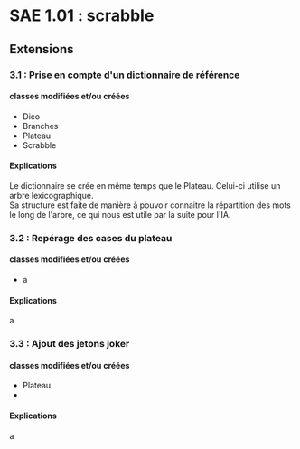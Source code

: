 # SAE 1.01 : scrabble

## Extensions

### 3.1 : Prise en compte d'un dictionnaire de référence

#### classes modifiées et/ou créées
- Dico
- Branches
- Plateau
- Scrabble

#### Explications
Le dictionnaire se crée en même temps que le Plateau. Celui-ci utilise un arbre 
lexicographique.<br/>
Sa structure est faite de manière à pouvoir connaitre la répartition des mots le 
long de l'arbre, ce qui nous est utile par la suite pour l'IA.

### 3.2 : Repérage des cases du plateau

#### classes modifiées et/ou créées
- a

#### Explications
a

### 3.3 : Ajout des jetons joker

#### classes modifiées et/ou créées
- Plateau
- 

#### Explications
a
